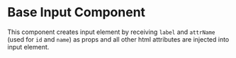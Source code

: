 # Base Input Component
This component creates input element by receiving `label` and `attrName` (used for `id` and `name`) as props and all other html attributes are injected into input element.